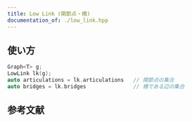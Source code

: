 ```yaml
---
title: Low Link (関節点・橋)
documentation_of: ./low_link.hpp
---
```


## 使い方

```cpp
Graph<T> g;
LowLink lk(g);
auto articulations = lk.articulations   // 関節点の集合
auto bridges = lk.bridges               // 橋である辺の集合
```

## 参考文献
